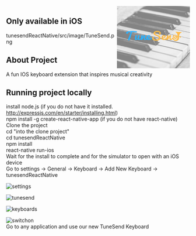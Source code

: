 <img src="tunesendReactNative/src/image/TuneSend.png" align="right" width="200" height="170" overflow="hidden" />

## Only available in iOS

tunesendReactNative/src/image/TuneSend.png

## About Project
A fun IOS keyboard extension that inspires musical creativity


## Running project locally
install node.js (if you do not have it installed. http://expressjs.com/en/starter/installing.html)</br>
npm install -g create-react-native-app (if you do not have react-native)</br>
Clone the project</br>
cd "into the clone project"</br>
cd tunesendReactNative</br>
npm install</br>
react-native run-ios</br>
Wait for the install to complete and for the simulator to open with an iOS device</br>
Go to settings -> General -> Keyboard -> Add New Keyboard -> tunesendReactNative

![settings](https://user-images.githubusercontent.com/26944708/37638015-32dced2a-2be1-11e8-9ea7-5096a1a4b08d.gif)

![tunesend](https://user-images.githubusercontent.com/26944708/37638038-3e22c51a-2be1-11e8-9968-fbfeeab4a802.gif)

![keyboards](https://user-images.githubusercontent.com/26944708/37638012-2b8526b4-2be1-11e8-9005-8ebaf14485da.gif)

![switchon](https://user-images.githubusercontent.com/26944708/37638026-38dfc134-2be1-11e8-9b10-3c7e8003910e.gif)
</br>
Go to any application and use our new TuneSend Keyboard

